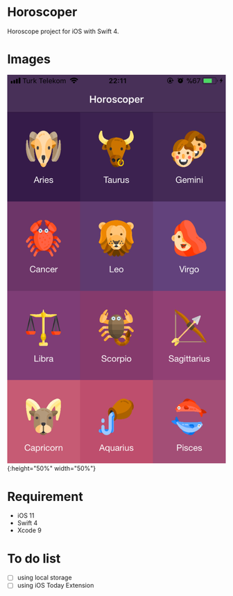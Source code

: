 # Horoscoper
Horoscope project for iOS with Swift 4.

# Images

![](/ScreenShots/IMG_1724.png){:height="50%" width="50%"}

# Requirement

* iOS 11
* Swift 4
* Xcode 9

# To do list

  - [ ] using local storage
  - [ ] using iOS Today Extension
